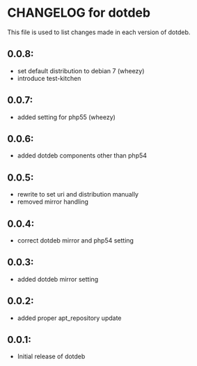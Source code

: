 # CHANGELOG for dotdeb

This file is used to list changes made in each version of dotdeb.

## 0.0.8:

* set default distribution to debian 7 (wheezy)
* introduce test-kitchen

## 0.0.7:

* added setting for php55 (wheezy)

## 0.0.6:

* added dotdeb components other than php54

## 0.0.5:

* rewrite to set uri and distribution manually
* removed mirror handling

## 0.0.4:

* correct dotdeb mirror and php54 setting

## 0.0.3:

* added dotdeb mirror setting

## 0.0.2:

* added proper apt_repository update

## 0.0.1:

* Initial release of dotdeb